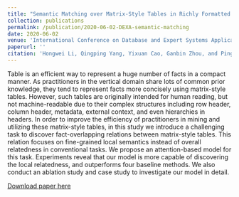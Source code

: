 ```yaml
---
title: "Semantic Matching over Matrix-Style Tables in Richly Formatted Documents"
collection: publications
permalink: /publication/2020-06-02-DEXA-semantic-matching
date: 2020-06-02
venue: 'International Conference on Database and Expert Systems Applications (DEXA) in Bratislava, Slovakia'
paperurl: ''
citation: 'Hongwei Li, Qingping Yang, Yixuan Cao, Ganbin Zhou, and Ping Luo. Semantic Matching over Matrix-Style Tables in Richly Formatted Documents. In Proceedings of the International Conference on Database and Expert Systems Applications, Sep 14-17, 2020, Bratislava, Slovakia.'
---
```

Table is an efficient way to represent a huge number of facts in a compact manner.
As practitioners in the vertical domain share lots of common prior knowledge, they tend to represent facts more concisely using matrix-style tables. However, such tables are originally intended for human reading, but not machine-readable due to their complex structures including row header, column header, metadata, external context, and even hierarchies in headers.
In order to improve the efficiency of practitioners in mining and utilizing these matrix-style tables, in this study we introduce a challenging task to discover fact-overlapping relations between matrix-style tables.
This relation focuses on fine-grained local semantics instead of overall relatedness in conventional tasks.
We propose an attention-based model for this task.
Experiments reveal that our model is more capable of discovering the local relatedness, and outperforms four baseline methods.
We also conduct an ablation study and case study to investigate our model in detail.

[Download paper here](http://hw446.github.io/files/2020-DEXA-semantic-matching.pdf)
